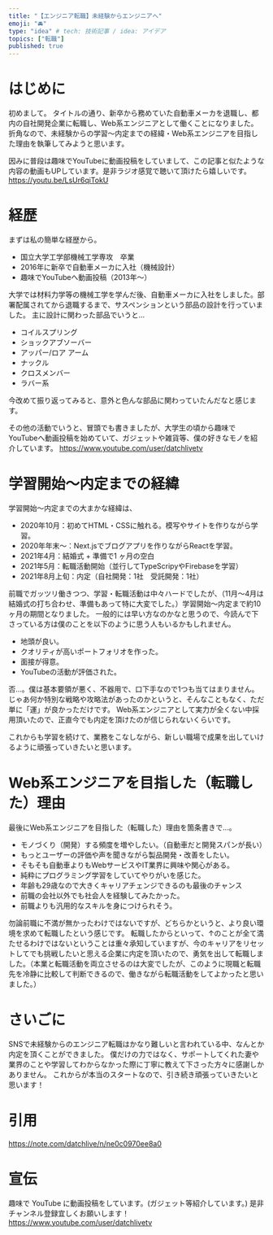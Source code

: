 ```yaml
---
title: "【エンジニア転職】未経験からエンジニアへ"
emoji: "🚘"
type: "idea" # tech: 技術記事 / idea: アイデア
topics: ["転職"]
published: true
---
```

# はじめに
初めまして。
タイトルの通り、新卒から務めていた自動車メーカを退職し、都内の自社開発企業に転職し、Web系エンジニアとして働くことになりました。折角なので、未経験からの学習〜内定までの経緯・Web系エンジニアを目指した理由を執筆してみようと思います。

因みに普段は趣味でYouTubeに動画投稿をしていまして、この記事と似たような内容の動画もUPしています。是非ラジオ感覚で聴いて頂けたら嬉しいです。
https://youtu.be/LsUr6qiTokU

# 経歴
まずは私の簡単な経歴から。
- 国立大学工学部機械工学専攻　卒業
- 2016年に新卒で自動車メーカに入社（機械設計）
- 趣味でYouTubeへ動画投稿（2013年〜）

大学では材料力学等の機械工学を学んだ後、自動車メーカに入社をしました。部署配属されてから退職するまで、サスペンションという部品の設計を行っていました。
主に設計に関わった部品でいうと...

- コイルスプリング
- ショックアブソーバー
- アッパー/ロア アーム
- ナックル
- クロスメンバー
- ラバー系

今改めて振り返ってみると、意外と色んな部品に関わっていたんだなと感じます。

その他の活動でいうと、冒頭でも書きましたが、大学生の頃から趣味でYouTubeへ動画投稿を始めていて、ガジェットや雑貨等、僕の好きなモノを紹介しています。
https://www.youtube.com/user/datchlivetv


# 学習開始〜内定までの経緯
学習開始〜内定までの大まかな経緯は、
- 2020年10月：初めてHTML・CSSに触れる。模写やサイトを作りながら学習。
- 2020年年末〜：Next.jsでブログアプリを作りながらReactを学習。
- 2021年4月：結婚式 + 準備で1 ヶ月の空白
- 2021年5月：転職活動開始（並行してTypeScripyやFirebaseを学習）
- 2021年8月上旬：内定（自社開発：1社　受託開発：1社）

前職でガッツリ働きつつ、学習・転職活動は中々ハードでしたが、（11月〜4月は結婚式の打ち合わせ、準備もあって特に大変でした。）学習開始〜内定まで約10ヶ月の期間となりました。
一般的には早い方なのかなと思うので、今読んで下さっている方は僕のことを以下のように思う人もいるかもしれません。

- 地頭が良い。
- クオリティが高いポートフォリオを作った。
- 面接が得意。
- YouTubeの活動が評価された。

否...。僕は基本要領が悪く、不器用で、口下手なので1つも当てはまりません。じゃあ何か特別な戦略や攻略法があったのかというと、そんなこともなく、ただ単に「運」が良かっただけです。
Web系エンジニアとして実力が全くない中採用頂いたので、正直今でも内定を頂けたのが信じられないくらいです。

これからも学習を続けて、業務をこなしながら、新しい職場で成果を出していけるように頑張っていきたいと思います。

# Web系エンジニアを目指した（転職した）理由
最後にWeb系エンジニアを目指した（転職した）理由を箇条書きで...。

- モノづくり（開発）する頻度を増やしたい。（自動車だと開発スパンが長い）
- もっとユーザーの評価や声を聞きながら製品開発・改善をしたい。
- そもそも自動車よりもWebサービスやIT業界に興味や関心がある。
- 純粋にプログラミング学習をしていてやりがいを感じた。
- 年齢も29歳なので大きくキャリアチェンジできるのも最後のチャンス
- 前職の会社以外でも社会人を経験してみたかった。
- 前職よりも汎用的なスキルを身につけられそう。

勿論前職に不満が無かったわけではないですが、どちらかというと、より良い環境を求めて転職したという感じです。
転職したからといって、↑のことが全て満たせるわけではないということは重々承知していますが、今のキャリアをリセットしてでも挑戦したいと思える企業に内定を頂いたので、勇気を出して転職しました。（本業と転職活動を両立させるのは大変でしたが、このように現職と転職先を冷静に比較して判断できるので、働きながら転職活動をしてよかったと思いました。）

# さいごに
SNSで未経験からのエンジニア転職はかなり難しいと言われている中、なんとか内定を頂くことができました。
僕だけの力ではなく、サポートしてくれた妻や業界のことや学習してわからなかった際に丁寧に教えて下さった方々に感謝しかありません。
これからが本当のスタートなので、引き続き頑張っていきたいと思います！

# 引用
https://note.com/datchlive/n/ne0c0970ee8a0

# 宣伝
趣味で YouTube に動画投稿をしています。(ガジェット等紹介しています。)
是非チャンネル登録宜しくお願いします！
https://www.youtube.com/user/datchlivetv